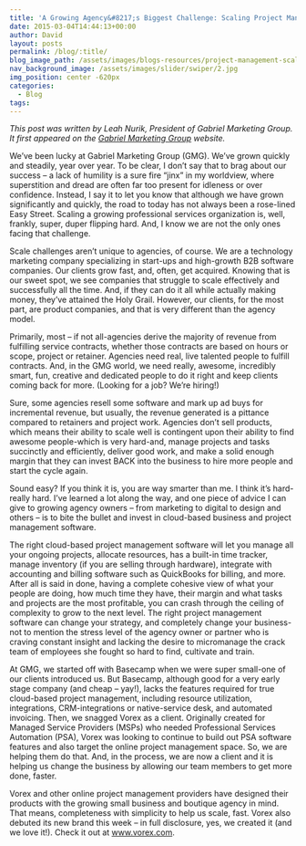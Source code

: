 ```yaml
---
title: 'A Growing Agency&#8217;s Biggest Challenge: Scaling Project Management'
date: 2015-03-04T14:44:13+00:00
author: David
layout: posts
permalink: /blog/:title/
blog_image_path: /assets/images/blogs-resources/project-management-scale.jpg
nav_background_image: /assets/images/slider/swiper/2.jpg
img_position: center -620px
categories:
  - Blog
tags:
---
```

_This post was written by Leah Nurik, President of Gabriel Marketing Group. It first appeared on the [Gabriel Marketing Group](http://www.gabrielmarketing.com/2015/03/growing-agencys-biggest-challenge-scaling-project-management/) website._

We&#8217;ve been lucky at Gabriel Marketing Group (GMG). We&#8217;ve grown quickly and steadily, year over year. To be clear, I don&#8217;t say that to brag about our success &#8211; a lack of humility is a sure fire &#8220;jinx&#8221; in my worldview, where superstition and dread are often far too present for idleness or over confidence. Instead, I say it to let you know that although we have grown significantly and quickly, the road to today has not always been a rose-lined Easy Street. Scaling a growing professional services organization is, well, frankly, super, duper flipping hard. And, I know we are not the only ones facing that challenge.

Scale challenges aren&#8217;t unique to agencies, of course. We are a technology marketing company specializing in start-ups and high-growth B2B software companies. Our clients grow fast, and, often, get acquired. Knowing that is our sweet spot, we see companies that struggle to scale effectively and successfully all the time. And, if they can do it all while actually making money, they&#8217;ve attained the Holy Grail. However, our clients, for the most part, are product companies, and that is very different than the agency model.

Primarily, most &#8211; if not all-agencies derive the majority of revenue from fulfilling service contracts, whether those contracts are based on hours or scope, project or retainer. Agencies need real, live talented people to fulfill contracts. And, in the GMG world, we need really, awesome, incredibly smart, fun, creative and dedicated people to do it right and keep clients coming back for more. (Looking for a job? We&#8217;re hiring!)

Sure, some agencies resell some software and mark up ad buys for incremental revenue, but usually, the revenue generated is a pittance compared to retainers and project work. Agencies don&#8217;t sell products, which means their ability to scale well is contingent upon their ability to find awesome people-which is very hard-and, manage projects and tasks succinctly and efficiently, deliver good work, and make a solid enough margin that they can invest BACK into the business to hire more people and start the cycle again.

Sound easy? If you think it is, you are way smarter than me. I think it&#8217;s hard-really hard. I&#8217;ve learned a lot along the way, and one piece of advice I can give to growing agency owners &#8211; from marketing to digital to design and others &#8211; is to bite the bullet and invest in cloud-based business and project management software.

The right cloud-based project management software will let you manage all your ongoing projects, allocate resources, has a built-in time tracker, manage inventory (if you are selling through hardware), integrate with accounting and billing software such as QuickBooks for billing, and more. After all is said in done, having a complete cohesive view of what your people are doing, how much time they have, their margin and what tasks and projects are the most profitable, you can crash through the ceiling of complexity to grow to the next level. The right project management software can change your strategy, and completely change your business-not to mention the stress level of the agency owner or partner who is craving constant insight and lacking the desire to micromanage the crack team of employees she fought so hard to find, cultivate and train.

At GMG, we started off with Basecamp when we were super small-one of our clients introduced us. But Basecamp, although good for a very early stage company (and cheap &#8211; yay!), lacks the features required for true cloud-based project management, including resource utilization, integrations, CRM-integrations or native-service desk, and automated invoicing. Then, we snagged Vorex as a client. Originally created for Managed Service Providers (MSPs) who needed Professional Services Automation (PSA), Vorex was looking to continue to build out PSA software features and also target the online project management space. So, we are helping them do that. And, in the process, we are now a client and it is helping us change the business by allowing our team members to get more done, faster.

Vorex and other online project management providers have designed their products with the growing small business and boutique agency in mind. That means, completeness with simplicity to help us scale, fast. Vorex also debuted its new brand this week &#8211; in full disclosure, yes, we created it (and we love it!). Check it out at www.vorex.com.
